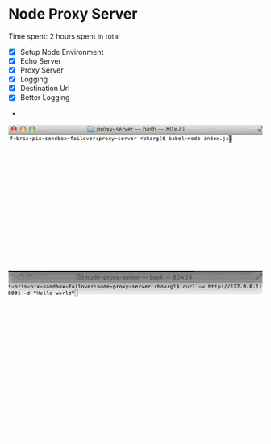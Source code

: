 Node Proxy Server
=========================

Time spent:  2 hours spent in total


- [x] Setup Node Environment
- [x] Echo Server
- [x] Proxy Server
- [x] Logging
- [x] Destination Url
- [x] Better Logging
- 
![Alt Text](proxy-server/NodeDemo.gif)
